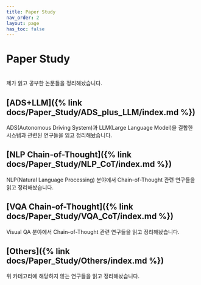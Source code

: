 ```yaml
---
title: Paper Study
nav_order: 2
layout: page
has_toc: false
---
```


# Paper Study

<br>제가 읽고 공부한 논문들을 정리해놨습니다.

## [ADS+LLM]({% link docs/Paper_Study/ADS_plus_LLM/index.md %})

ADS(Autonomous Driving System)과 LLM(Large Language Model)을 결합한 시스템과 관련된 연구들을 읽고 정리해놨습니다. 

## [NLP Chain-of-Thought]({% link docs/Paper_Study/NLP_CoT/index.md %})

NLP(Natural Language Processing) 분야에서 Chain-of-Thought 관련 연구들을 읽고 정리해놨습니다. 

## [VQA Chain-of-Thought]({% link docs/Paper_Study/VQA_CoT/index.md %})

Visual QA 분야에서 Chain-of-Thought 관련 연구들을 읽고 정리해놨습니다.

## [Others]({% link docs/Paper_Study/Others/index.md %})

위 카테고리에 해당하지 않는 연구들을 읽고 정리해놨습니다. 

